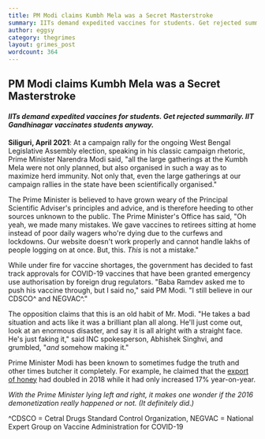 ```yaml
---
title: PM Modi claims Kumbh Mela was a Secret Masterstroke
summary: IITs demand expedited vaccines for students. Get rejected summarily. IIT Gandhinagar vaccinates students anyway.
author: eggsy
category: thegrimes
layout: grimes_post
wordcount: 364
---
```


## PM Modi claims Kumbh Mela was a Secret Masterstroke

#### *IITs demand expedited vaccines for students. Get rejected summarily. IIT Gandhinagar vaccinates students anyway.*

**Siliguri, April 2021**: At a campaign rally for the ongoing West Bengal Legislative Assembly election, speaking in his classic campaign rhetoric, Prime Minister Narendra Modi said, "all the large gatherings at the Kumbh Mela were not only planned, but also organised in such a way as to maximize herd immunity. Not only that, even the large gatherings at our campaign rallies in the state have been scientifically organised."

The Prime Minister is believed to have grown weary of the Principal Scientific Adviser's principles and advice, and is therefore heeding to other sources unknown to the public. The Prime Minister's Office has said, "Oh yeah, we made many mistakes. We gave vaccines to retirees sitting at home instead of poor daily wagers who're dying due to the curfews and lockdowns. Our website doesn't work properly and cannot handle lakhs of people logging on at once. But, this. *This* is not a mistake."

While under fire for vaccine shortages, the government has decided to fast track approvals for COVID-19 vaccines that have been granted emergency use authorisation by foreign drug regulators. "Baba Ramdev asked me to push his vaccine through, but I said no," said PM Modi. "I still believe in our CDSCO^ and NEGVAC^."

The opposition claims that this is an old habit of Mr. Modi. "He takes a bad situation and acts like it was a brilliant plan all along. He'll just come out, look at an enormous disaster, and say it is all alright with a straight face. He's just faking it," said INC spokesperson, Abhishek Singhvi, and grumbled, "*and* somehow making it."

Prime Minister Modi has been known to sometimes fudge the truth and other times butcher it completely. For example, he claimed that the [export of honey](https://factsmodified.factchecker.in/august-15-2018/) had doubled in 2018 while it had only increased 17% year-on-year. 

*With the Prime Minister lying left and right, it makes one wonder if the 2016 demonetization really happened or not. (It definitely did.)*

^CDSCO = Cetral Drugs Standard Control Organization, NEGVAC = National Expert Group on Vaccine Administration for COVID-19